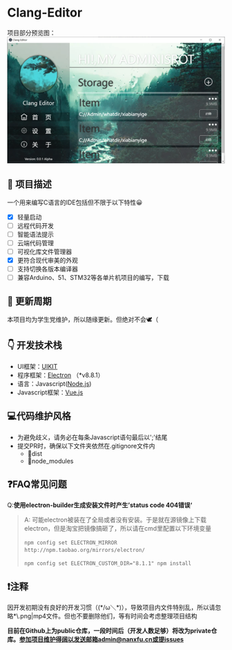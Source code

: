 Clang-Editor
===
项目部分预览图：
![preview](./preview.png)

## 📄 项目描述
一个用来编写C语言的IDE包括但不限于以下特性😀
 - [X] 轻量启动
 - [ ] 远程代码开发
 - [ ] 智能语法提示
 - [ ] 云端代码管理
 - [ ] 可视化库文件管理器
 - [X] 更符合现代审美的外观
 - [ ] 支持切换各版本编译器
 - [ ] 兼容Arduino、51、STM32等各单片机项目的编写，下载
  
## 🔧 更新周期
本项目均为学生党维护，所以随缘更新。但绝对不会🕊（

## 👇 开发技术栈

 - UI框架：[UIKIT](https://getuikit.com/)
 - 程序框架：[Electron](https://www.electronjs.org/) （*v8.8.1）
 - 语言：Javascript([Node.js](http://nodejs.cn/))
 - Javascript框架：[Vue.js](https://cn.vuejs.org/index.html)

## 💻代码维护风格

 - 为避免歧义，请务必在每条Javascript语句最后以';'结尾
 - 提交PR时，确保以下文件夹依然在.gitignore文件内
   - 📂dist
   - 📂node_modules 
  

## ❓FAQ常见问题
Q:**使用electron-builder生成安装文件时产生’status code 404错误‘**
> A: 可能electron被装在了全局或者没有安装。于是就在源镜像上下载electron，但是淘宝把镜像搞砸了，所以请在cmd里配置以下环境变量
> 
> ```npm config set ELECTRON_MIRROR http://npm.taobao.org/mirrors/electron/```
> 
> ```npm config set ELECTRON_CUSTOM_DIR="8.1.1" npm install```

## ❗注释
  因开发初期没有良好的开发习惯（(\*/ω＼\*)），导致项目内文件特别乱，所以请忽略*\\.png|mp4文件。但也不要删除他们，等有时间会考虑整理项目结构

  **目前在Github上为public仓库，一段时间后（开发人数足够）将改为private仓库。参加项目维护得阔以发送邮箱admin@nanxfu.cn或提issues**
 